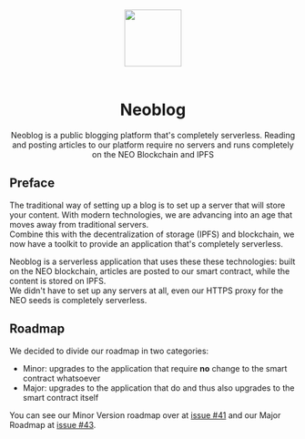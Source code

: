 <p align="center">
  <img 
    src="https://i.imgur.com/p0nlXa5.png" 
    width="100px"
    style="padding: 20px 0;"
  >
</p>
<h1 align="center">Neoblog</h1>
<p align="center">
  Neoblog is a public blogging platform that's completely serverless. Reading and posting articles to our platform require no servers and runs completely on the NEO Blockchain and IPFS
</p>

## Preface
The traditional way of setting up a blog is to set up a server that will store your content. With modern technologies, we are advancing into an age that moves away from traditional servers.  
Combine this with the decentralization of storage (IPFS) and blockchain, we now have a toolkit to provide an application that's completely serverless.

Neoblog is a serverless application that uses these these technologies: built on the NEO blockchain, articles are posted to our smart contract, while the content is stored on IPFS.  
We didn't have to set up any servers at all, even our HTTPS proxy for the NEO seeds is completely serverless.

## Roadmap
We decided to divide our roadmap in two categories:
* Minor: upgrades to the application that require **no** change to the smart contract whatsoever
* Major: upgrades to the application that do and thus also upgrades to the smart contract itself

You can see our Minor Version roadmap over at [issue #41](https://github.com/be-neo/neoblog/issues/41) and our Major Roadmap at [issue #43](https://github.com/be-neo/neoblog/issues/43).
